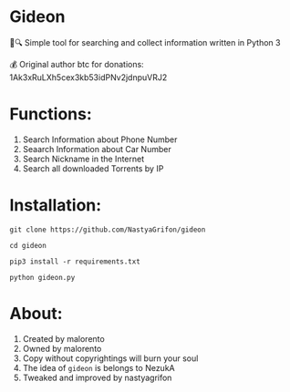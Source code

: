 # Gideon 
🧥🔍 Simple tool for searching and collect information written in Python 3

💰 Original author btc for donations: 1Ak3xRuLXh5cex3kb53idPNv2jdnpuVRJ2

# Functions:
1. Search Information about Phone Number
2. Seaarch Information about Car Number
3. Search Nickname in the Internet
4. Search all downloaded Torrents by IP

# Installation:
``git clone https://github.com/NastyaGrifon/gideon``

``cd gideon``

``pip3 install -r requirements.txt``

``python gideon.py``

# About:
1. Created by malorento
2. Owned by malorento
3. Copy without copyrightings will burn your soul
4. The idea of ``gideon`` is belongs to NezukA
5. Tweaked and improved by nastyagrifon
